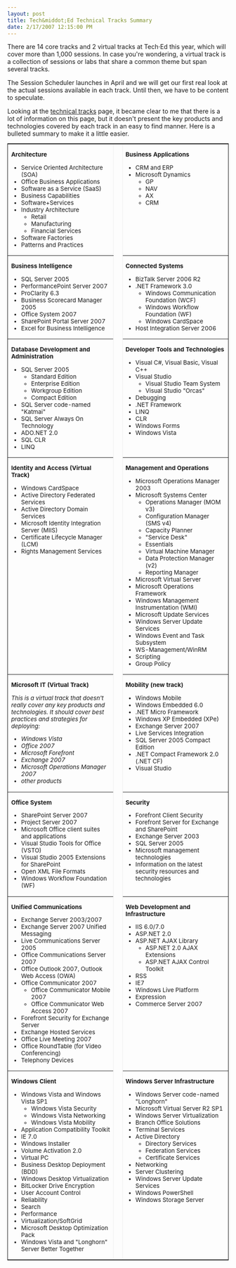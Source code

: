```yaml
---
layout: post
title: Tech&middot;Ed Technical Tracks Summary
date: 2/17/2007 12:15:00 PM
---
```


There are 14 core tracks and 2 virtual tracks at Tech·Ed this year, which will cover more than 1,000 sessions. In case you're wondering, a virtual track is a collection of sessions or labs that share a common theme but span several tracks.

The Session Scheduler launches in April and we will get our first real look at the actual sessions available in each track. Until then, we have to be content to speculate.

Looking at the [technical tracks](http://www.msteched.com/public/tracks.aspx) page, it became clear to me that there is a lot of information on this page, but it doesn't present the key products and technologies covered by each track in an easy to find manner. Here is a bulleted summary to make it a little easier.


<table style="BORDER-RIGHT: 1px solid; BORDER-TOP: 1px solid; FONT-SIZE: 10pt! important; BORDER-LEFT: 1px solid; BORDER-BOTTOM: 1px solid; BORDER-COLLAPSE: collapse" cellspacing="2" border="1">
<tbody>
<tr>
<td valign="top" width="48%">


<strong>Architecture</strong>

<ul>
<li>Service Oriented Architecture (SOA) 
<li>Office Business Applications 
<li>Software as a Service (SaaS) 
<li>Business Capabilities 
<li>Software+Services 
<li>Industry Architecture 
<ul>
<li>Retail 
<li>Manufacturing 
<li>Financial Services</li></li></li></ul>
<li>Software Factories 
<li>Patterns and Practices</li></li></li></li></li></li></li></li></ul></td>
<td rowspan="8"> </td>
<td valign="top" width="48%">


<strong>Business Applications</strong>

<ul>
<li>CRM and ERP 
<li>Microsoft Dynamics 
<ul>
<li>GP 
<li>NAV 
<li>AX 
<li>CRM</li></li></li></li></ul></li></li></ul></td></tr>
<tr>
<td valign="top">


<strong>Business Intelligence</strong>

<ul>
<li>SQL Server 2005 
<li>PerformancePoint Server 2007 
<li>ProClarity 6.3 
<li>Business Scorecard Manager 2005 
<li>Office System 2007 
<li>SharePoint Portal Server 2007 
<li>Excel for Business Intelligence</li></li></li></li></li></li></li></ul></td>
<td valign="top">


<strong>Connected Systems</strong>

<ul>
<li>BizTalk Server 2006 R2 
<li>.NET Framework 3.0 
<ul>
<li>Windows Communication Foundation (WCF) 
<li>Windows Workflow Foundation (WF) 
<li>Windows CardSpace</li></li></li></ul>
<li>Host Integration Server 2006</li></li></li></ul></td></tr>
<tr>
<td valign="top">


<strong>Database Development and Administration</strong>

<ul>
<li>SQL Server 2005 
<ul>
<li>Standard Edition 
<li>Enterprise Edition 
<li>Workgroup Edition 
<li>Compact Edition</li></li></li></li></ul>
<li>SQL Server code-named "Katmai" 
<li>SQL Server Always On Technology 
<li>ADO.NET 2.0 
<li>SQL CLR 
<li>LINQ</li></li></li></li></li></li></ul></td>
<td valign="top">


<strong>Developer Tools and Technologies</strong>

<ul>
<li>Visual C#, Visual Basic, Visual C++ 
<li>Visual Studio 
<ul>
<li>Visual Studio Team System 
<li>Visual Studio "Orcas"</li></li></ul>
<li>Debugging 
<li>.NET Framework 
<li>LINQ 
<li>CLR 
<li>Windows Forms 
<li>Windows Vista</li></li></li></li></li></li></li></li></ul></td></tr>
<tr>
<td valign="top">


<strong>Identity and Access (Virtual Track)</strong>

<ul>
<li>Windows CardSpace 
<li>Active Directory Federated Services 
<li>Active Directory Domain Services 
<li>Microsoft Identity Integration Server (MIIS) 
<li>Certificate Lifecycle Manager (LCM) 
<li>Rights Management Services</li></li></li></li></li></li></ul></td>
<td valign="top">


<strong>Management and Operations</strong>

<ul>
<li>Microsoft Operations Manager 2003 
<li>Microsoft Systems Center 
<ul>
<li>Operations Manager (MOM v3) 
<li>Configuration Manager (SMS v4) 
<li>Capacity Planner 
<li>"Service Desk" 
<li>Essentials 
<li>Virtual Machine Manager 
<li>Data Protection Manager (v2) 
<li>Reporting Manager</li></li></li></li></li></li></li></li></ul>
<li>Microsoft Virtual Server 
<li>Microsoft Operations Framework 
<li>Windows Management Instrumentation (WMI) 
<li>Microsoft Update Services 
<li>Windows Server Update Services 
<li>Windows Event and Task Subsystem 
<li>WS-Management/WinRM 
<li>Scripting 
<li>Group Policy</li></li></li></li></li></li></li></li></li></li></li></ul></td></tr>
<tr>
<td valign="top">


<strong>Microsoft IT (Virtual Track)</strong>

<em>This is a virtual track that doesn't really cover any key </em><em>products and technologies. It should cover best practices and strategies </em><em>for deploying:</em>

<ul>
<li><em>Windows Vista</em> 
<li><em>Office 2007</em> 
<li><em>Microsoft Forefront</em> 
<li><em>Exchange 2007</em> 
<li><em>Microsoft Operations Manager 2007</em> 
<li><em>other products</em></li></li></li></li></li></li></ul></td>
<td valign="top">


<strong>Mobility (new track)</strong>

<ul>
<li>Windows Mobile 
<li>Windows Embedded 6.0 
<li>.NET Micro Framework 
<li>Windows XP Embedded (XPe) 
<li>Exchange Server 2007 
<li>Live Services Integration 
<li>SQL Server 2005 Compact Edition 
<li>.NET Compact Framework 2.0 (.NET CF) 
<li>Visual Studio</li></li></li></li></li></li></li></li></li></ul></td></tr>
<tr>
<td valign="top">


<strong>Office System</strong>

<ul>
<li>SharePoint Server 2007 
<li>Project Server 2007 
<li>Microsoft Office client suites and applications 
<li>Visual Studio Tools for Office (VSTO) 
<li>Visual Studio 2005 Extensions for SharePoint 
<li>Open XML File Formats 
<li>Windows Workflow Foundation (WF)</li></li></li></li></li></li></li></ul></td>
<td valign="top">


<strong>Security</strong>

<ul>
<li>Forefront Client Security 
<li>Forefront Server for Exchange and SharePoint 
<li>Exchange Server 2003 
<li>SQL Server 2005 
<li>Microsoft management technologies 
<li>Information on the latest security resources and technologies</li></li></li></li></li></li></ul></td></tr>
<tr>
<td valign="top">


<strong>Unified Communications</strong>

<ul>
<li>Exchange Server 2003/2007 
<li>Exchange Server 2007 Unified Messaging 
<li>Live Communications Server 2005 
<li>Office Communications Server 2007 
<li>Office Outlook 2007, Outlook Web Access (OWA) 
<li>Office Communicator 2007 
<ul>
<li>Office Communicator Mobile 2007 
<li>Office Communicator Web Access 2007</li></li></ul>
<li>Forefront Security for Exchange Server 
<li>Exchange Hosted Services 
<li>Office Live Meeting 2007 
<li>Office RoundTable (for Video Conferencing) 
<li>Telephony Devices</li></li></li></li></li></li></li></li></li></li></li></ul></td>
<td valign="top">


<strong>Web Development and Infrastructure</strong>

<ul>
<li>IIS 6.0/7.0 
<li>ASP.NET 2.0 
<li>ASP.NET AJAX Library 
<ul>
<li>ASP.NET 2.0 AJAX Extensions 
<li>ASP.NET AJAX Control Toolkit</li></li></ul>
<li>RSS 
<li>IE7 
<li>Windows Live Platform 
<li>Expression 
<li>Commerce Server 2007</li></li></li></li></li></li></li></li></ul></td></tr>
<tr>
<td valign="top">


<strong>Windows Client</strong>

<ul>
<li>Windows Vista and Windows Vista SP1 
<ul>
<li>Windows Vista Security 
<li>Windows Vista Networking 
<li>Windows Vista Mobility</li></li></li></ul>
<li>Application Compatibility Toolkit 
<li>IE 7.0 
<li>Windows Installer 
<li>Volume Activation 2.0 
<li>Virtual PC 
<li>Business Desktop Deployment (BDD) 
<li>Windows Desktop Virtualization 
<li>BitLocker Drive Encryption 
<li>User Account Control 
<li>Reliability 
<li>Search 
<li>Performance 
<li>Virtualization/SoftGrid 
<li>Microsoft Desktop Optimization Pack 
<li>Windows Vista and "Longhorn" Server Better Together</li></li></li></li></li></li></li></li></li></li></li></li></li></li></li></li></ul></td>
<td valign="top">


<strong>Windows Server Infrastructure</strong>

<ul>
<li>Windows Server code-named "Longhorn" 
<li>Microsoft Virtual Server R2 SP1 
<li>Windows Server Virtualization 
<li>Branch Office Solutions 
<li>Terminal Services 
<li>Active Directory 
<ul>
<li>Directory Services 
<li>Federation Services 
<li>Certificate Services</li></li></li></ul>
<li>Networking 
<li>Server Clustering 
<li>Windows Server Update Services 
<li>Windows PowerShell 
<li>Windows Storage Server</li></li></li></li></li></li></li></li></li></li></li></ul></td></tr></tbody></table>
